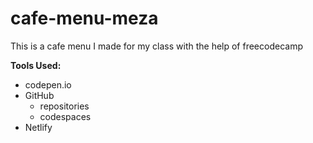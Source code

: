 # cafe-menu-meza

This is a cafe menu I made for my class with the help of freecodecamp

**Tools Used:**
* codepen.io
* GitHub
    * repositories
    * codespaces
* Netlify
